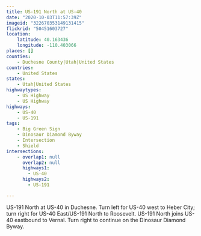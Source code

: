 ```yaml
---
title: US-191 North at US-40
date: "2020-10-03T11:57:39Z"
imageid: "322670353149131415"
flickrid: "50451603727"
location:
    latitude: 40.163436
    longitude: -110.403066
places: []
counties:
    - Duchesne County|Utah|United States
countries:
    - United States
states:
    - Utah|United States
highwaytypes:
    - US Highway
    - US Highway
highways:
    - US-40
    - US-191
tags:
    - Big Green Sign
    - Dinosaur Diamond Byway
    - Intersection
    - Shield
intersections:
    - overlap1: null
      overlap2: null
      highways1:
        - US-40
      highways2:
        - US-191

---
```

US-191 North at US-40 in Duchesne.  Turn left for US-40 west to Heber City; turn right for US-40 East/US-191 North to Roosevelt.  US-191 North joins US-40 eastbound to Vernal.  Turn right to continue on the Dinosaur Diamond Byway.